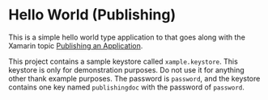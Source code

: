Hello World (Publishing)
========================

This is a simple hello world type application to that goes along with 
the Xamarin topic 
[Publishing an Application](http://developer.xamarin.com/guides/android/deployment,_testing,_and_metrics/publishing_an_application/). 

This project contains a sample keystore called `xample.keystore`. This 
keystore is only for demonstration purposes. Do not use it for anything 
other thank example purposes. The password is `password`, and the 
keystore contains one key named `publishingdoc` with the password of 
`password`. 

